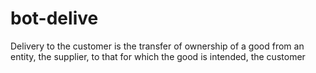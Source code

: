 # bot-delive
 Delivery to the customer is the transfer of ownership of a good from an entity, the supplier, to that for which the good is intended, the customer
